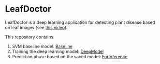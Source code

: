 # LeafDoctor
LeafDoctor is a deep learning application for detecting plant disease based on leaf images (see [this video](https://www.youtube.com/watch?v=3aspxSRQjEI)). 

This repository contains:
  1. SVM baseline model: [Baseline](SVM_BaseModel.ipynb)
  2. Training the deep learning model: [DeepModel](DeepModel_GPU.ipynb)
  3. Prediction phase based on the saved model: [ForInference](DeepModel4inf_GPU.ipynb)
  
